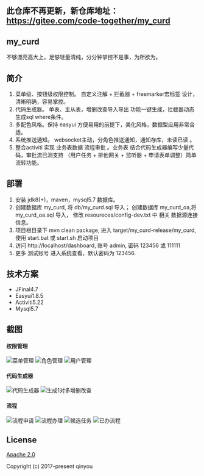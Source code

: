 ## 此仓库不再更新，新仓库地址：  https://gitee.com/code-together/my_curd
## my_curd 

不够漂亮高大上，足够轻量清纯，分分钟掌控不是事，为所欲为。

## 简介

1. 菜单级、按钮级权限控制。 自定义注解 + 拦截器 + freemarker宏标签 设计，清晰明确，容易掌控。 
2. 代码生成器。 单表、主从表，增删改查导入导出 功能一键生成，拦截器动态生成sql where条件。
3. 多配色风格。保持 easyui 方便易用的前提下，美化风格，数据型应用非常合适。
4. 系统推送通知。  websocket主动，分角色推送通知，通知存库，未读已读 。
5. 整合activiti 实现 业务表数据 流程审批 。业务表 结合代码生成器编写少量代码，审批流已测支持 （用户任务 + 排他网关 + 监听器 + 申请表单调整）简单流转功能。  

## 部署 
   
1. 安装 jdk8(+)，maven，mysql5.7 数据库。
2. 创建数据库 my_curd, 将 db/my_curd.sql 导入； 创建数据库 my_curd_oa,将 my_curd_oa.sql 导入，
修改 resoureces/config-dev.txt 中 相关 数据源连接信息。
3. 项目根目录下 mvn clean package, 进入 target/my_curd-release/my_curd, 使用 start.bat 或 start.sh 启动项目
4. 访问 http://localhost/dashboard, 账号 admin, 密码 123456 或 111111
5. 更多 测试账号 进入系统查看，默认密码为 123456. 

## 技术方案   
 
- JFinal4.7
- Easyui1.8.5
- Activiti5.22 
- Mysql5.7

## 截图    

#### 权限管理  
![菜单管理](https://s2.ax1x.com/2019/11/08/MEcEkV.png) 
![角色管理](https://s2.ax1x.com/2019/11/08/MEcnl4.png) 
![用户管理](https://s2.ax1x.com/2019/11/08/MEcl01.png)

#### 代码生成器   
![代码生成器](https://s2.ax1x.com/2019/11/08/MEcFwq.png)
![生成1对多增删改查](https://s2.ax1x.com/2019/11/08/MEW7Z9.png)

####  流程 
![流程申请](https://s2.ax1x.com/2019/11/08/MEcu6J.png) 
![流程办理](https://s2.ax1x.com/2019/11/08/MEcZfU.png) 
![候选任务](https://s2.ax1x.com/2019/11/08/MEcVYT.png) 
![已办流程](https://s2.ax1x.com/2019/11/08/MEcKX9.png) 

## License

[Apache 2.0](https://github.com/qinyou/my_curd/blob/master/LICENSE)

Copyright (c) 2017-present qinyou
